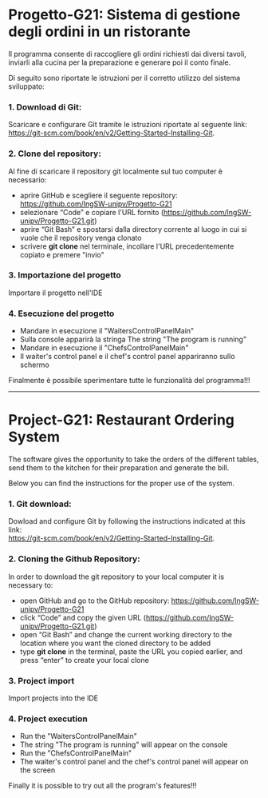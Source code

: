 # Progetto-G21: Sistema di gestione degli ordini in un ristorante

Il programma consente di raccogliere gli ordini richiesti dai diversi tavoli, inviarli alla cucina per la preparazione e 
generare poi il conto finale. 

Di seguito sono riportate le istruzioni per il corretto utilizzo del sistema sviluppato: 

### 1. Download di Git:
Scaricare e configurare Git tramite le istruzioni riportate al seguente link:                                                                                                       
https://git-scm.com/book/en/v2/Getting-Started-Installing-Git.

### 2. Clone del repository:
Al fine di scaricare il repository git localmente sul tuo computer è necessario:
* aprire GitHub e scegliere il seguente repository: https://github.com/IngSW-unipv/Progetto-G21
* selezionare “Code” e copiare l'URL fornito (https://github.com/IngSW-unipv/Progetto-G21.git)
* aprire “Git Bash” e spostarsi dalla directory corrente al luogo in cui si vuole che il repository venga clonato
* scrivere **git clone** nel terminale, incollare l'URL precedentemente copiato e premere "invio"

### 3. Importazione del progetto
Importare il progetto nell'IDE

### 4. Esecuzione del progetto
* Mandare in esecuzione il "WaitersControlPanelMain" 
* Sulla console apparirà la stringa The string "The program is running"
* Mandare in esecuzione il "ChefsControlPanelMain"
* Il waiter's control panel e il chef's control panel appariranno sullo schermo

Finalmente è possibile sperimentare tutte le funzionalità del programma!!!

***

# Project-G21: Restaurant Ordering System 


The software gives the opportunity to take the orders of the different tables, send them to the kitchen for their preparation 
and generate the bill. 

Below you can find the instructions for the proper use of the system.

### 1. Git download:
Dowload and configure Git by following the instructions indicated at this link:                                                                                                     
https://git-scm.com/book/en/v2/Getting-Started-Installing-Git.

### 2. Cloning the Github Repository:
In order to download the git repository to your local computer it is necessary to: 
* open GitHub and go to the GitHub repository: https://github.com/IngSW-unipv/Progetto-G21
* click “Code” and copy the given URL (https://github.com/IngSW-unipv/Progetto-G21.git)
* open “Git Bash” and change the current working directory to the location where you want the cloned directory to be added
* type **git clone** in the terminal, paste the URL you copied earlier, and press “enter” to create your local clone

### 3. Project import
Import projects into the IDE

### 4. Project execution
* Run the "WaitersControlPanelMain" 
* The string "The program is running" will appear on the console 
* Run the "ChefsControlPanelMain"
* The waiter's control panel and the chef's control panel will appear on the screen

Finally it is possible to try out all the program's features!!!
